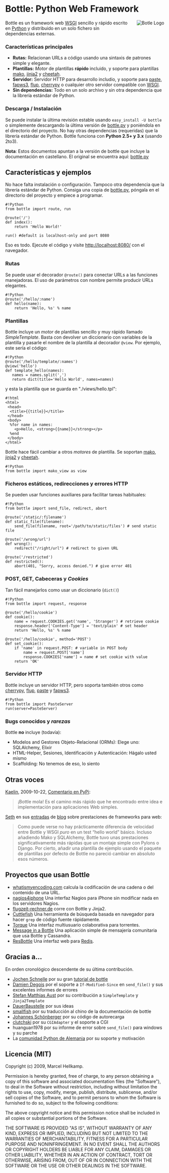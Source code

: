 Bottle: Python Web Framework
====================

<div style="float: right; padding: 0px 0px 2em 2em"><img src="/bottle-logo.png" alt="Botle Logo" /></div>

Bottle es un framework web [WSGI][] sencillo y rápido escrito en [Python][py] y distribuido en un solo fichero sin dependencias externas.

### Características principales

  * **Rutas:** Relacionan URLs a código usando una sintaxis de patrones simple y elegante.
  * **Plantillas:** *Motor* de plantillas **rápido** incluido, y soporte para plantillas [mako][], [jinja2][] y [cheetah][].
  * **Servidor:** Servidor HTTP para desarrollo includio, y soporte para [paste][], [fapws3][], [flup][], [cherrypy][] o cualquier otro servidor compatible con [WSGI][].
  * **Sin dependencias:** Todo en un solo archivo y sin otra dependencia que la librería estándar de Python.

  [mako]: http://www.makotemplates.org/
  [cheetah]: http://www.cheetahtemplate.org/
  [jinja2]: http://jinja.pocoo.org/2/
  [paste]: http://pythonpaste.org/
  [fapws3]: http://github.com/william-os4y/fapws3
  [flup]: http://trac.saddi.com/flup
  [cherrypy]: http://www.cherrypy.org/
  [WSGI]: http://www.wsgi.org/wsgi/
  [py]: http://python.org/
  [bottle-dl]: http://github.com/sgala/bottle/raw/laboratorio-servicios-web/bottle.py
  [bottle-dl-orig]: http://github.com/defnull/bottle/raw/master/bottle.py


### Descarga / Instalación

Se puede instalar la última revisión estable usando `easy_install -U bottle` o simplemente descargando la última versión de [bottle.py][bottle-dl] y poniéndola en el directorio del proyecto. No hay otras dependencias (requeridas) que la librería estándar de Python. Bottle funciona con **Python 2.5+ y 3.x** (usando 2to3).

**Nota**: Estos documentos apuntan a la versión de bottle que incluye la documentación en castellano. El original se encuentra aquí: [bottle.py][bottle-dl-orig]

## Características y ejemplos

No hace falta instalación o configuración. Tampoco otra dependencia que la librería estándar de Python. Consiga una copia de [bottle.py][bottle-dl], póngala en el directorio del proyecto y empiece a programar.

    #!Python
    from bottle import route, run
    
    @route('/')
    def index():
        return 'Hello World!'
    
    run() #default is localhost-only and port 8080

Eso es todo. Ejecute el código y visite [http://localhost:8080/](/localhost.png) con el navegador.

### Rutas

Se puede usar el decorador `@route()` para conectar URLs a las funciones manejadoras. El uso de parámetros con nombre permite producir URLs elegantes.

    #!Python
    @route('/hello/:name')
    def hello(name):
        return 'Hello, %s' % name

### Plantillas

Bottle incluye un *motor* de plantillas sencillo y muy rápido llamado *SimpleTemplate*. Basta con devolver un diccionario con variables de la plantilla y pasarle el nombre de la plantilla al decorador `@view`. Por ejemplo, este sería el código:

    #!Python
    @route('/hello/template/:names')
    @view('hello')
    def template_hello(names):
       names = names.split(',')
       return dict(title='Hello World', names=names)

y esta la plantilla que se guarda en "./views/hello.tpl":

    #!html
    <html>
     <head>
      <title>{{title}}</title>
     </head>
     <body>
      %for name in names:
        <p>Hello, <strong>{{name}}</strong></p>
      %end
     </body>
    </html>

Bottle hace fácil cambiar a otros *motores* de plantilla. Se soportan [mako][], [jinja2][] y [cheetah][].

    #!Python
    from bottle import mako_view as view

### Ficheros estáticos, redirecciones y errores HTTP

Se pueden usar funciones auxiliares para facilitar tareas habituales:

    #!Python
    from bottle import send_file, redirect, abort
    
    @route('/static/:filename')
    def static_file(filename):
        send_file(filename, root='/path/to/static/files') # send static file

    @route('/wrong/url')
    def wrong():
        redirect("/right/url") # redirect to given URL

    @route('/restricted')
    def restricted():
        abort(401, "Sorry, access denied.") # give error 401

### POST, GET, Cabeceras y *Cookies*

Tan fácil manejarlos como usar un  diccionario (`dict()`)

    #!Python
    from bottle import request, response
    
    @route('/hello/cookie')
    def cookie():
        name = request.COOKIES.get('name', 'Stranger') # retrieve cookie
        response.header['Content-Type'] = 'text/plain' # set header
        return 'Hello, %s' % name

    @route('/hello/cookie', method='POST')
    def set_cookie():
        if 'name' in request.POST: # variable in POST body
            name = request.POST['name']
            response.COOKIES['name'] = name # set cookie with value
        return 'OK'


### Servidor HTTP

Bottle incluye un servidor HTTP, pero soporta también otros como [cherrypy][], 
[flup][], [paste][] y [fapws3][].

    #!Python
    from bottle import PasteServer
    run(server=PasteServer)
    
    
   
### Bugs conocidos y *rarezas*

Bottle **no** incluye (todavía):

  * Modelos and Gestores Objeto-Relacional (ORMs): Elege uno: SQLAlchemy, Elixir
  * HTML-Helper, Sesiones, Identificación y Autenticación: Hágalo usted mismo
  * Scaffolding: No tenemos de eso, lo siento


## Otras voces

[Kaelin](http://bitbucket.org/kaelin), 2009-10-22, [Comentario en PyPi](http://pypi.python.org/pypi/bottle):

> ¡Bottle mola! Es el camino más rápido que he encontrado entre idea e implementación para aplicaciones Web simples.

[Seth](http://blog.curiasolutions.com/about/) en sus [entradas](http://blog.curiasolutions.com/2009/09/the-great-web-development-shootout/) de [blog](http://blog.curiasolutions.com/2009/10/the-great-web-technology-shootout-round-3-better-faster-and-shinier/) sobre prestaciones de frameworks para web:

> Como puede verse no hay prácticamente diferencia de velocidad entre Bottle y WSGI *puro* en un test “hello world” básico. Incluso añadiendo Mako y SQLAlchemy, Bottle tuvo unas prestaciones significativamente más rápidas que un montaje simple con Pylons o Django. Por cierto, añadir una plantilla de ejemplo usando el paquete de plantillas por defecto de Bottle no pareció cambiar en absoluto esos números.

## Proyectos que usan Bottle

  * [whatismyencoding.com](http://whatismyencoding.com/) calcula la codificación de una cadena o del contenido de una URL.
  * [nagios4iphone](http://damien.degois.info/projects/nagios4iphone/) Una interfaz Nagios para iPhone sin modificar nada en los servidores Nagios.
  * [flugzeit-rechner.de](http://www.flugzeit-rechner.de/) corre con Bottle y Jinja2.
  * [Cuttlefish](http://bitbucket.org/kaelin/cuttlefish/) Una herramienta de búsqueda basada en navegador para hacer `grep` de código fuente rápidamente.
  * [Torque](http://github.com/jreid42/torque) Una interfaz multiusuario colaborativa para torrentes.
  * [Message in a Bottle](http://github.com/kennyshen/MIAB) Una aplicación simple de mensajería comunitaria que usa Bottle y Cassandra.
  * [ResBottle](http://github.com/tnm/redweb) Una interfaz web para  [Redis](http://code.google.com/p/redis/).

## Gracias a...

En orden cronológico descendente de su última contribución.

  * [Jochen Schnelle](http://github.com/noisefloor) por su gran [tutorial de bottle](/page/tutorial)
  * [Damien Degois](http://github.com/babs) por el soporte a `If-Modified-Since` en `send_file()` y sus excelentes informes de errores
  * [Stefan Matthias Aust](http://github.com/sma) por su contribución a `SimpleTemplate` y `Jinja2Template`
  * [DauerBaustelle](http://github.com/dauerbaustelle) por sus ideas
  * [smallfish](http://pynotes.appspot.com/) por su traducción al chino de la documentación de bottle
  * [Johannes Schönberger](http://www.python-forum.de/user-6026.html) por su código de autorecarga
  * [clutchski](http://github.com/clutchski) por su `CGIAdapter` y el soporte a CGI
  * huanguan1978 por su informe de error sobre `send_file()` para windows y su parche
  * La [comunidad Python de Alemania](http://www.python-forum.de/topic-19451.html) por su soporte y motivación
  

## Licencia (MIT)

   Copyright (c) 2009, Marcel Hellkamp.

   Permission is hereby granted, free of charge, to any person obtaining a copy
   of this software and associated documentation files (the "Software"), to deal
   in the Software without restriction, including without limitation the rights
   to use, copy, modify, merge, publish, distribute, sublicense, and/or sell
   copies of the Software, and to permit persons to whom the Software is
   furnished to do so, subject to the following conditions:

   The above copyright notice and this permission notice shall be included in
   all copies or substantial portions of the Software.

   THE SOFTWARE IS PROVIDED "AS IS", WITHOUT WARRANTY OF ANY KIND, EXPRESS OR
   IMPLIED, INCLUDING BUT NOT LIMITED TO THE WARRANTIES OF MERCHANTABILITY,
   FITNESS FOR A PARTICULAR PURPOSE AND NONINFRINGEMENT. IN NO EVENT SHALL THE
   AUTHORS OR COPYRIGHT HOLDERS BE LIABLE FOR ANY CLAIM, DAMAGES OR OTHER
   LIABILITY, WHETHER IN AN ACTION OF CONTRACT, TORT OR OTHERWISE, ARISING FROM,
   OUT OF OR IN CONNECTION WITH THE SOFTWARE OR THE USE OR OTHER DEALINGS IN
   THE SOFTWARE.

